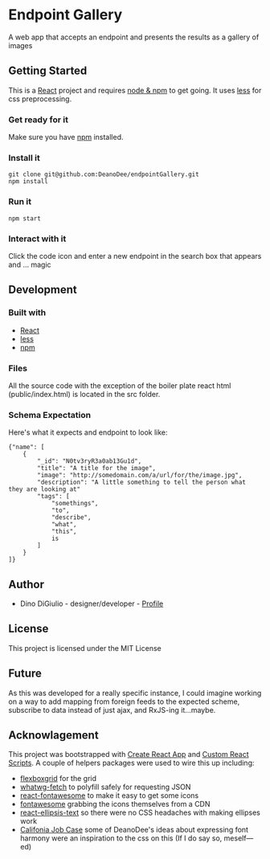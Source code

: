 # Endpoint Gallery

A web app that accepts an endpoint and presents the results as a gallery of images

## Getting Started

This is a [React](https://facebook.github.io/react/) project and requires [node & npm](https://docs.npmjs.com/getting-started/installing-node) to get going. It uses [less](https://docs.npmjs.com/getting-started/installing-node) for css preprocessing.

### Get ready for it 

Make sure you have [npm](https://docs.npmjs.com/getting-started/installing-node) installed.

### Install it

```
git clone git@github.com:DeanoDee/endpointGallery.git
npm install
```
### Run it

```
npm start
```

### Interact with it

Click the code icon and enter a new endpoint in the search box that appears and … magic

## Development

### Built with

* [React](https://facebook.github.io/react/)
* [less](https://docs.npmjs.com/getting-started/installing-node)
* [npm](https://docs.npmjs.com/getting-started/installing-node)

### Files

All the source code with the exception of the boiler plate react html (public/index.html) is located in the src folder.

### Schema Expectation

Here's what it expects and endpoint to look like:

```
{"name": [
	{
		"_id": "N0tv3ryR3a0ab13Gu1d",
		"title": "A title for the image",
		"image": "http://somedomain.com/a/url/for/the/image.jpg",
		"description": "A little something to tell the person what they are looking at"
		"tags": [
			"somethings",
			"to",
			"describe",
			"what",
			"this",
			is
		]
	}
]}
```

## Author

* Dino DiGiulio - designer/developer - [Profile](https://github.com/DeanoDee)

## License

This project is licensed under the MIT License 

## Future

As this was developed for a really specific instance, I could imagine working on a way to add mapping from foreign feeds to the expected scheme, subscribe to data instead of just ajax, and RxJS-ing it…maybe.

## Acknowlagement 

This project was bootstrapped with [Create React App](https://github.com/facebookincubator/create-react-app) and [Custom React Scripts](https://www.npmjs.com/package/custom-react-scripts). A couple of helpers packages were used to wire this up including:  
* [flexboxgrid](https://github.com/kristoferjoseph/flexboxgrid) for the grid
* [whatwg-fetch](https://github.com/fis-components/whatwg-fetch) to polyfill safely for requesting JSON
* [react-fontawesome](https://github.com/danawoodman/react-fontawesome) to make it easy to get some icons
* [fontawesome](http://fontawesome.io) grabbing the icons themselves from a CDN
* [react-ellipsis-text](https://github.com/georgeOsdDev/react-ellipsis-text) so there were no CSS headaches with making ellipses work
* [Califonia Job Case](http://deanodee.github.io/CaliforniaJobCase/) some of DeanoDee's ideas about expressing font harmony were an inspiration to the css on this (If I do say so, meself—ed)
